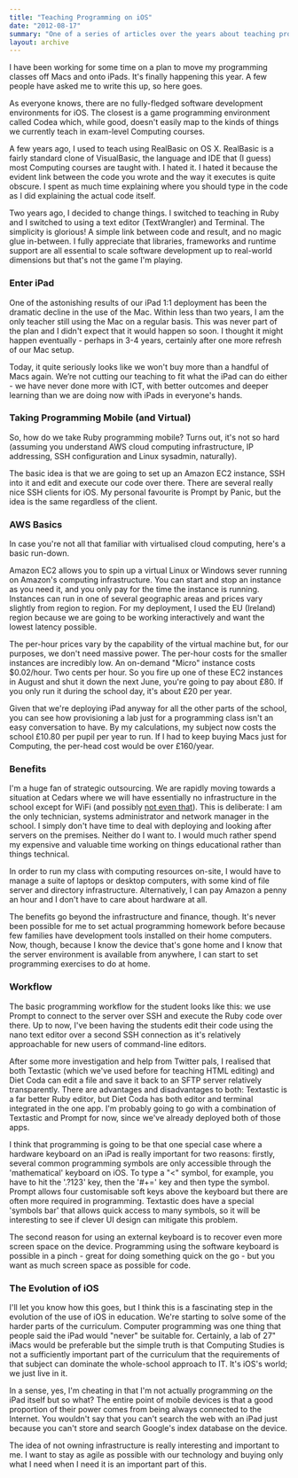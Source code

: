 ```yaml
---
title: "Teaching Programming on iOS"
date: "2012-08-17"
summary: "One of a series of articles over the years about teaching programming on iOS devices."
layout: archive
---
```


I have been working for some time on a plan to move my programming classes off Macs and onto iPads. It's finally happening this year. A few people have asked me to write this up, so here goes.

As everyone knows, there are no fully-fledged software development environments for iOS. The closest is a game programming environment called Codea which, while good, doesn't easily map to the kinds of things we currently teach in exam-level Computing courses.

A few years ago, I used to teach using RealBasic on OS X. RealBasic is a fairly standard clone of VisualBasic, the language and IDE that (I guess) most Computing courses are taught with. I hated it. I hated it because the evident link between the code you wrote and the way it executes is quite obscure. I spent as much time explaining where you should type in the code as I did explaining the actual code itself.

Two years ago, I decided to change things. I switched to teaching in Ruby and I switched to using a text editor (TextWrangler) and Terminal. The simplicity is glorious! A simple link between code and result, and no magic glue in-between. I fully appreciate that libraries, frameworks and runtime support are all essential to scale software development up to real-world dimensions but that's not the game I'm playing.

### Enter iPad

One of the astonishing results of our iPad 1:1 deployment has been the dramatic decline in the use of the Mac. Within less than two years, I am the only teacher still using the Mac on a regular basis. This was never part of the plan and I didn't expect that it would happen so soon. I thought it might happen eventually - perhaps in 3-4 years, certainly after one more refresh of our Mac setup.

Today, it quite seriously looks like we won't buy more than a handful of Macs again. We’re not cutting our teaching to fit what the iPad can do either - we have never done more with ICT, with better outcomes and deeper learning than we are doing now with iPads in everyone's hands.

### Taking Programming Mobile (and Virtual)

So, how do we take Ruby programming mobile? Turns out, it's not so hard (assuming you understand AWS cloud computing infrastructure, IP addressing, SSH configuration and Linux sysadmin, naturally).

The basic idea is that we are going to set up an Amazon EC2 instance, SSH into it and edit and execute our code over there. There are several really nice SSH clients for iOS. My personal favourite is Prompt by Panic, but the idea is the same regardless of the client.

### AWS Basics

In case you're not all that familiar with virtualised cloud computing, here's a basic run-down.

Amazon EC2 allows you to spin up a virtual Linux or Windows sever running on Amazon's computing infrastructure. You can start and stop an instance as you need it, and you only pay for the time the instance is running. Instances can run in one of several geographic areas and prices vary slightly from region to region. For my deployment, I used the EU (Ireland) region because we are going to be working interactively and want the lowest latency possible.

The per-hour prices vary by the capability of the virtual machine but, for our purposes, we don't need massive power. The per-hour costs for the smaller instances are incredibly low. An on-demand "Micro" instance costs $0.02/hour. Two cents per hour. So you fire up one of these EC2 instances in August and shut it down the next June, you're going to pay about £80. If you only run it during the school day, it's about £20 per year.

Given that we're deploying iPad anyway for all the other parts of the school, you can see how provisioning a lab just for a programming class isn't an easy conversation to have. By my calculations, my subject now costs the school £10.80 per pupil per year to run. If I had to keep buying Macs just for Computing, the per-head cost would be over £160/year.

### Benefits

I'm a huge fan of strategic outsourcing. We are rapidly moving towards a situation at Cedars where we will have essentially no infrastructure in the school except for WiFi (and possibly [not even that](/blog/2012/7/20/the-2012-ade-institute.html)). This is deliberate: I am the only technician, systems administrator and network manager in the school. I simply don't have time to deal with deploying and looking after servers on the premises. Neither do I want to. I would much rather spend my expensive and valuable time working on things educational rather than things technical.

In order to run my class with computing resources on-site, I would have to manage a suite of laptops or desktop computers, with some kind of file server and directory infrastructure. Alternatively, I can pay Amazon a penny an hour and I don't have to care about hardware at all.

The benefits go beyond the infrastructure and finance, though. It's never been possible for me to set actual programming homework before because few families have development tools installed on their home computers. Now, though, because I know the device that's gone home and I know that the server environment is available from anywhere, I can start to set programming exercises to do at home.

### Workflow

The basic programming workflow for the student looks like this: we use Prompt to connect to the server over SSH and execute the Ruby code over there. Up to now, I've been having the students edit their code using the nano text editor over a second SSH connection as it's relatively approachable for new users of command-line editors.

After some more investigation and help from Twitter pals, I realised that both Textastic (which we've used before for teaching HTML editing) and Diet Coda can edit a file and save it back to an SFTP server relatively transparently. There are advantages and disadvantages to both: Textastic is a far better Ruby editor, but Diet Coda has both editor and terminal integrated in the one app. I'm probably going to go with a combination of Textastic and Prompt for now, since we've already deployed both of those apps.

I think that programming is going to be that one special case where a hardware keyboard on an iPad is really important for two reasons: firstly, several common programming symbols are only accessible through the 'mathematical' keyboard on iOS. To type a "<" symbol, for example, you have to hit the '.?123' key, then the '#+=' key and then type the symbol. Prompt allows four customisable soft keys above the keyboard but there are often more required in programming. Textastic does have a special 'symbols bar' that allows quick access to many symbols, so it will be interesting to see if clever UI design can mitigate this problem.

The second reason for using an external keyboard is to recover even more screen space on the device. Programming using the software keyboard is possible in a pinch - great for doing something quick on the go - but you want as much screen space as possible for code.

### The Evolution of iOS

I'll let you know how this goes, but I think this is a fascinating step in the evolution of the use of iOS in education. We're starting to solve some of the harder parts of the curriculum. Computer programming was one thing that people said the iPad would "never" be suitable for. Certainly, a lab of 27" iMacs would be preferable but the simple truth is that Computing Studies is not a sufficiently important part of the curriculum that the requirements of that subject can dominate the whole-school approach to IT. It's iOS's world; we just live in it.

In a sense, yes, I'm cheating in that I'm not actually programming _on_ the iPad itself but so what? The entire point of mobile devices is that a good proportion of their power comes from being always connected to the Internet. You wouldn't say that you can't search the web with an iPad just because you can't store and search Google's index database on the device.

The idea of not owning infrastructure is really interesting and important to me. I want to stay as agile as possible with our technology and buying only what I need when I need it is an important part of this.
